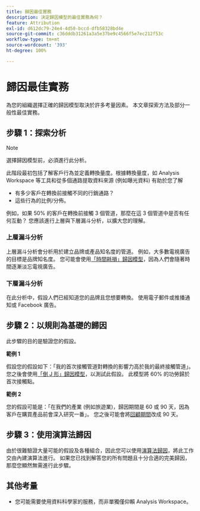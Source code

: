```yaml
---
title: 歸因最佳實務
description: 決定歸因模型的最佳實務為何？
feature: Attribution
exl-id: d612dc79-24e4-4d50-bccd-dfb58328bd4e
source-git-commit: c36dddb31261a3a5e37be9c4566f5e7ec212f53c
workflow-type: tm+mt
source-wordcount: '393'
ht-degree: 100%

---
```


# 歸因最佳實務

為您的組織選擇正確的歸因模型取決於許多考量因素。 本文章探索方法及部分一般性最佳實務。

## 步驟 1：探索分析

>[!NOTE]
>選擇歸因模型前，必須進行此分析。

此階段最初包括了解客戶行為並定義轉換量度。根據轉換量度，如 Analysis Workspace 等工具和從多個通路提取資料來源 (例如曝光資料) 有助於您了解

* 有多少客戶在轉換前接觸不同的行銷通路？
* 這些行為的比例/分佈。

例如，如果 50% 的客戶在轉換前接觸 3 個管道，那麼在這 3 個管道中是否有任何互動？
您應該進行上層與下層漏斗分析，以擴大您的理解。

### 上層漏斗分析

上層漏斗分析會分析用於建立品牌或產品知名度的管道。 例如，大多數電視廣告的目標是品牌知名度。 您可能會使用[「時間耗損」歸因模型](/help/analysis-workspace/attribution/models.md)，因為人們會隨著時間逐漸淡忘電視廣告。

### 下層漏斗分析

在此分析中，假設人們已經知道您的品牌且您想要轉換。 使用電子郵件或推播通知或 Facebook 廣告。

## 步驟 2：以規則為基礎的歸因

此步驟的目的是驗證您的假設。

**範例 1**

假設您的假設如下：「我的首次接觸管道對轉換的影響力高於我的最終接觸管道」。 您之後會使用[「倒 J 形」歸因模型](/help/analysis-workspace/attribution/models.md)，以測試此假設。 此模型將 60% 的功勞歸於首次接觸點。

**範例 2**

您的假設可能是：「在我們的產業 (例如旅遊業)，歸因期間是 60 或 90 天，因為客戶在購買產品前會深入研究一番」。 您之後可能會將[回顧期間](https://experienceleague.adobe.com/docs/analytics-platform/using/cja-workspace/attribution/models.html?lang=en#lookback-windows)改成 90 天。

## 步驟 3：使用演算法歸因

由於很難驗證大量可能的假設及各種組合，因此您可以使用[演算法歸因](/help/analysis-workspace/attribution/algorithmic.md)，將此工作交由內建演算法進行。 如果您已找到解答您的所有問題且十分合適的完美歸因，那麼您顯然無需進行此步驟。

## 其他考量

* 您可能需要使用資料科學家的服務，而非單獨僅仰賴 Analysis Workspace。
